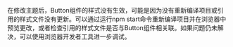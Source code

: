 在修改主题后，Button组件的样式没有生效，可能是因为没有重新编译项目或引用的样式文件没有更新。可以通过运行npm start命令重新编译项目并在浏览器中预览更改，或者检查引用的样式文件是否与Button组件相关联。如果问题仍未解决，可以使用浏览器开发者工具进一步调试。
